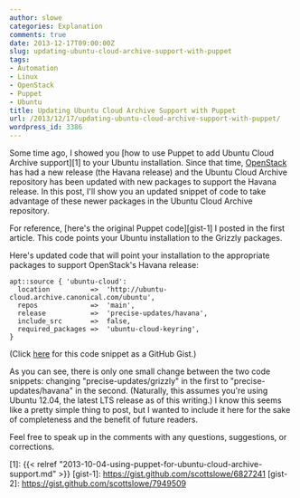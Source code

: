 ```yaml
---
author: slowe
categories: Explanation
comments: true
date: 2013-12-17T09:00:00Z
slug: updating-ubuntu-cloud-archive-support-with-puppet
tags:
- Automation
- Linux
- OpenStack
- Puppet
- Ubuntu
title: Updating Ubuntu Cloud Archive Support with Puppet
url: /2013/12/17/updating-ubuntu-cloud-archive-support-with-puppet/
wordpress_id: 3386
---
```


Some time ago, I showed you [how to use Puppet to add Ubuntu Cloud Archive support][1] to your Ubuntu installation. Since that time, [OpenStack](http://www.openstack.org/) has had a new release (the Havana release) and the Ubuntu Cloud Archive repository has been updated with new packages to support the Havana release. In this post, I'll show you an updated snippet of code to take advantage of these newer packages in the Ubuntu Cloud Archive repository.

For reference, [here's the original Puppet code][gist-1] I posted in the first article. This code points your Ubuntu installation to the Grizzly packages.

Here's updated code that will point your installation to the appropriate packages to support OpenStack's Havana release:

``` puppet
apt::source { 'ubuntu-cloud':
  location          =>  'http://ubuntu-cloud.archive.canonical.com/ubuntu',
  repos             =>  'main',
  release           =>  'precise-updates/havana',
  include_src       =>  false,
  required_packages =>  'ubuntu-cloud-keyring',
}
```

(Click [here](https://gist.github.com/scottslowe/7949509) for this code snippet as a GitHub Gist.)

As you can see, there is only one small change between the two code snippets: changing "precise-updates/grizzly" in the first to "precise-updates/havana" in the second. (Naturally, this assumes you're using Ubuntu 12.04, the latest LTS release as of this writing.) I know this seems like a pretty simple thing to post, but I wanted to include it here for the sake of completeness and the benefit of future readers.

Feel free to speak up in the comments with any questions, suggestions, or corrections.

[1]: {{< relref "2013-10-04-using-puppet-for-ubuntu-cloud-archive-support.md" >}}
[gist-1]: https://gist.github.com/scottslowe/6827241
[gist-2]: https://gist.github.com/scottslowe/7949509
